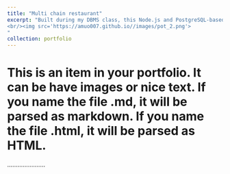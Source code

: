```yaml
---
title: "Multi chain restaurant"
excerpt: "Built during my DBMS class, this Node.js and PostgreSQL-based application manages multiple restaurant branches seamlessly. It features a robust backend panel for adding, updating, and removing menu items, along with real-time transaction tracking across all branches. This project highlights my skills in full-stack development and database management.<br/><img src='https://amuo007.github.io//images/pot1.png'> 
<br/><img src='https://amuo007.github.io//images/pot_2.png'>
"
collection: portfolio
---
```


# This is an item in your portfolio. It can be have images or nice text. If you name the file .md, it will be parsed as markdown. If you name the file .html, it will be parsed as HTML. 

......................
